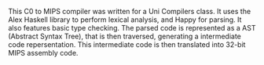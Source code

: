 This C0 to MIPS compiler was written for a Uni Compilers class. It uses the Alex Haskell library to perform lexical analysis, and Happy for parsing. It also features basic type checking. 
The parsed code is represented as a AST (Abstract Syntax Tree), that is then traversed, generating a intermediate code repersentation. This intermediate code is then translated into 32-bit MIPS assembly code.
